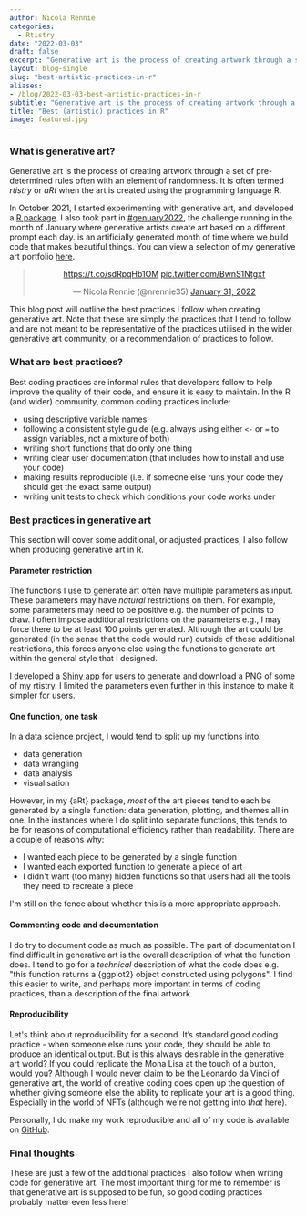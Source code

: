 ```yaml
---
author: Nicola Rennie
categories:
  - Rtistry
date: "2022-03-03"
draft: false
excerpt: "Generative art is the process of creating artwork through a set of pre-determined rules often with an element of randomness. This blog post will outline the best practices I follow when creating generative art in R."
layout: blog-single
slug: "best-artistic-practices-in-r"
aliases:
- /blog/2022-03-03-best-artistic-practices-in-r
subtitle: "Generative art is the process of creating artwork through a set of pre-determined rules often with an element of randomness. This blog post will outline the best practices I follow when creating generative art in R."
title: "Best (artistic) practices in R"
image: featured.jpg
---
```


### What is generative art?

Generative art is the process of creating artwork through a set of pre-determined rules often with an element of randomness. It is often termed *rtistry* or *aRt* when the art is created using the programming language R. 

In October 2021, I started experimenting with generative art, and developed a [R package](https://github.com/nrennie/aRt/). I also took part in [#genuary2022](https://github.com/nrennie/genuary), the challenge running in the month of January where generative artists create art based on a different prompt each day. is an artificially generated month of time where we build code that makes beautiful things. You can view a selection of my generative art portfolio [here](https://nrennie.rbind.io/portfolio/rtistry/).


<blockquote class="twitter-tweet" align="center"><p lang="und" dir="ltr"><a href="https://t.co/sdRpqHb1OM">https://t.co/sdRpqHb1OM</a> <a href="https://t.co/BwnS1Ntgxf">pic.twitter.com/BwnS1Ntgxf</a></p>&mdash; Nicola Rennie (@nrennie35) <a href="https://twitter.com/nrennie35/status/1488099926450094080?ref_src=twsrc%5Etfw">January 31, 2022</a></blockquote> <script async src="https://platform.twitter.com/widgets.js" charset="utf-8"></script>


This blog post will outline the best practices I follow when creating generative art. Note that these are simply the practices that I tend to follow, and are not meant to be representative of the practices utilised in the wider generative art community, or a recommendation of practices to follow. 


### What are best practices?

Best coding practices are informal rules that developers follow to help improve the quality of their code, and ensure it is easy to maintain. In the R (and wider) community, common coding practices include:

- using descriptive variable names
- following a consistent style guide (e.g. always using either `<-` or `=` to assign variables, not a mixture of both)
- writing short functions that do only one thing 
- writing clear user documentation (that includes how to install and use your code)
- making results reproducible (i.e. if someone else runs your code they should get the exact same output)
- writing unit tests to check which conditions your code works under

### Best practices in generative art

This section will cover some additional, or adjusted practices, I also follow when producing generative art in R.

#### Parameter restriction

The functions I use to generate art often have multiple parameters as input. These parameters may have *natural* restrictions on them. For example, some parameters may need to be positive e.g. the number of points to draw. I often impose additional restrictions on the parameters e.g., I may force there to be at least 100 points generated. Although the art could be generated (in the sense that the code would run) outside of these additional restrictions, this forces anyone else using the functions to generate art within the general style that I designed. 

I developed a [Shiny app](https://nrennie35.shinyapps.io/nrennie_aRt/) for users to generate and download a PNG of some of my rtistry. I limited the parameters even further in this instance to make it simpler for users. 

#### One function, one task

In a data science project, I would tend to split up my functions into: 

- data generation
- data wrangling
- data analysis
- visualisation

However, in my {aRt} package, *most* of the art pieces tend to each be generated by a single function: data generation, plotting, and themes all in one. In the instances where I do split into separate functions, this tends to be for reasons of computational efficiency rather than readability. There are a couple of reasons why:

- I wanted each piece to be generated by a single function
- I wanted each exported function to generate a piece of art
- I didn't want (too many) hidden functions so that users had all the tools they need to recreate a piece

I'm still on the fence about whether this is a more appropriate approach.

#### Commenting code and documentation

I do try to document code as much as possible. The part of documentation I find difficult in generative art is the overall description of what the function does. I tend to go for a *technical* description of what the code does e.g. "this function returns a {ggplot2} object constructed using polygons". I find this easier to write, and perhaps more important in terms of coding practices, than a description of the final artwork. 

#### Reproducibility

Let's think about reproducibility for a second. It’s standard good coding practice - when someone else runs your code, they should be able to produce an identical output. But is this always desirable in the generative art world? If you could replicate the Mona Lisa at the touch of a button, would you? Although I would never claim to be the Leonardo da Vinci of generative art, the world of creative coding does open up the question of whether giving someone else the ability to replicate your art is a good thing. Especially in the world of NFTs (although we're not getting into *that* here).

Personally, I do make my work reproducible and all of my code is available on [GitHub](https://github.com/nrennie).

### Final thoughts

These are just a few of the additional practices I also follow when writing code for generative art. The most important thing for me to remember is that generative art is supposed to be fun, so good coding practices probably matter even less here!
